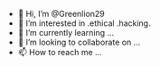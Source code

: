 - 👋 Hi, I’m @Greenlion29
- 👀 I’m interested in .ethical .hacking.
- 🌱 I’m currently learning ...
- 💞️ I’m looking to collaborate on ...
- 📫 How to reach me ...

<!---
Greenlion29/Greenlion29 is a ✨ special ✨ repository because its `README.md` (this file) appears on your GitHub profile.
You can click the Preview link to take a look at your changes.
--->
